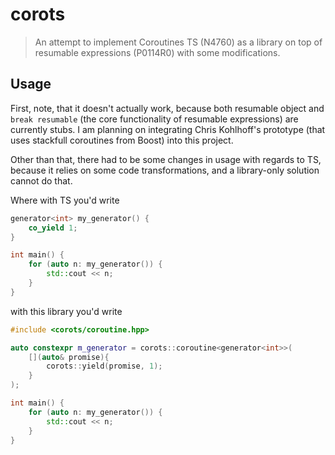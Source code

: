 # corots

> An attempt to implement Coroutines TS (N4760) as a library on top of
> resumable expressions (P0114R0) with some modifications.

## Usage

First, note, that it doesn't actually work, because both resumable object and
`break resumable` (the core functionality of resumable expressions) are
currently stubs. I am planning on integrating Chris Kohlhoff's prototype
(that uses stackfull coroutines from Boost) into this project.

Other than that, there had to be some changes in usage with regards to TS,
because it relies on some code transformations, and a library-only solution
cannot do that.


Where with TS you'd write

```c++
generator<int> my_generator() {
    co_yield 1;
}

int main() {
    for (auto n: my_generator()) {
        std::cout << n;
    }
}
```

with this library you'd write
```c++
#include <corots/coroutine.hpp>

auto constexpr m_generator = corots::coroutine<generator<int>>(
    [](auto& promise){
        corots::yield(promise, 1);
    }
);

int main() {
    for (auto n: my_generator()) {
        std::cout << n;
    }
}
```
